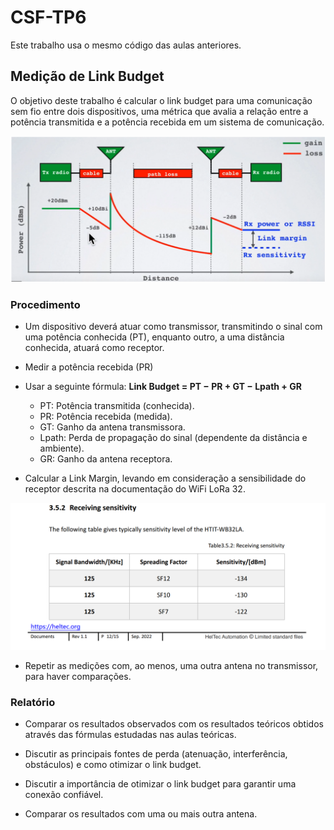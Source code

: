 # CSF-TP6

Este trabalho usa o mesmo código das aulas anteriores.

## Medição de Link Budget

O objetivo deste trabalho é calcular o link budget para uma comunicação sem fio entre dois dispositivos, uma métrica que avalia a relação entre a potência transmitida e a potência recebida em um sistema de comunicação.

![Link Budget](./img/Link%20Budget.png)

### Procedimento

+ Um dispositivo deverá atuar como transmissor, transmitindo o sinal com uma potência conhecida (PT), enquanto outro, a uma distância conhecida, atuará como receptor.

+ Medir a potência recebida (PR)

+ Usar a seguinte fórmula: **Link Budget = PT − PR + GT − Lpath + GR**

  + PT: Potência transmitida (conhecida).
  + PR: Potência recebida (medida).
  + GT: Ganho da antena transmissora.
  + Lpath: Perda de propagação do sinal (dependente da distância e ambiente).
  + GR: Ganho da antena receptora.

+ Calcular a Link Margin, levando em consideração a sensibilidade do receptor descrita na documentação do WiFi LoRa 32.

![RX Sensibility](./img/heltec%20sensitivity.png)

+ Repetir as medições com, ao menos, uma outra antena no transmissor, para haver comparações.

### Relatório

+ Comparar os resultados observados com os resultados teóricos obtidos através das fórmulas estudadas nas aulas teóricas.

+ Discutir as principais fontes de perda (atenuação, interferência, obstáculos) e como otimizar o link budget.

+ Discutir a importância de otimizar o link budget para garantir uma conexão confiável.

+ Comparar os resultados com uma ou mais outra antena.
